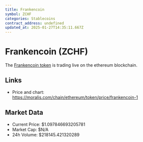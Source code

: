 ```yaml
---
title: Frankencoin
symbol: ZCHF
categories: Stablecoins
contract_address: undefined
updated_at: 2025-01-27T14:35:11.667Z
---
```


# Frankencoin (ZCHF)
The [Frankencoin token](https://moralis.com/chain/ethereum/token/price/frankencoin-1) is trading live on the ethereum blockchain.

## Links
- Price and chart: https://moralis.com/chain/ethereum/token/price/frankencoin-1

## Market Data
- Current Price: $1.097846693205781
- Market Cap: $N/A
- 24h Volume: $218145.421320289
